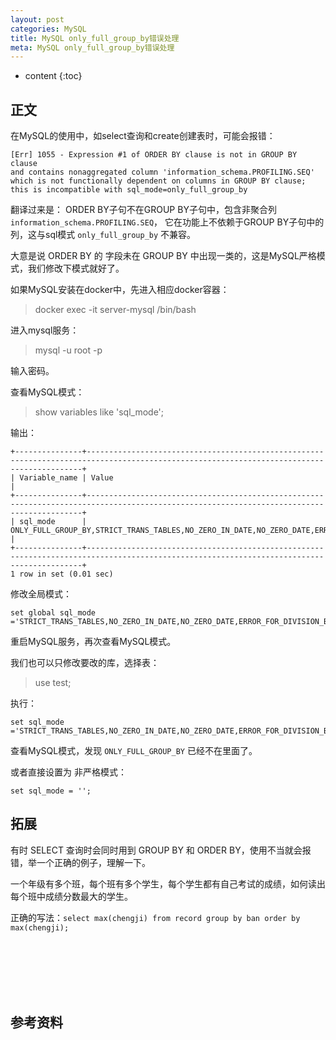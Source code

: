 ```yaml
---
layout: post
categories: MySQL
title: MySQL only_full_group_by错误处理
meta: MySQL only_full_group_by错误处理
---
```

* content
{:toc}

## 正文

在MySQL的使用中，如select查询和create创建表时，可能会报错：
```
[Err] 1055 - Expression #1 of ORDER BY clause is not in GROUP BY clause 
and contains nonaggregated column 'information_schema.PROFILING.SEQ' 
which is not functionally dependent on columns in GROUP BY clause; 
this is incompatible with sql_mode=only_full_group_by
```

翻译过来是： ORDER BY子句不在GROUP BY子句中，包含非聚合列 `information_schema.PROFILING.SEQ`，
它在功能上不依赖于GROUP BY子句中的列，这与sql模式 `only_full_group_by` 不兼容。

大意是说 ORDER BY 的 字段未在 GROUP BY 中出现一类的，这是MySQL严格模式，我们修改下模式就好了。

如果MySQL安装在docker中，先进入相应docker容器：
> docker exec -it server-mysql /bin/bash

进入mysql服务：
> mysql -u root -p

输入密码。

查看MySQL模式：
> show variables like 'sql_mode';

输出：
```
+---------------+-------------------------------------------------------------------------------------------------------------------------------------------+
| Variable_name | Value                                                                                                                                     |
+---------------+-------------------------------------------------------------------------------------------------------------------------------------------+
| sql_mode      | ONLY_FULL_GROUP_BY,STRICT_TRANS_TABLES,NO_ZERO_IN_DATE,NO_ZERO_DATE,ERROR_FOR_DIVISION_BY_ZERO,NO_AUTO_CREATE_USER,NO_ENGINE_SUBSTITUTION |
+---------------+-------------------------------------------------------------------------------------------------------------------------------------------+
1 row in set (0.01 sec)
```

修改全局模式：
```
set global sql_mode ='STRICT_TRANS_TABLES,NO_ZERO_IN_DATE,NO_ZERO_DATE,ERROR_FOR_DIVISION_BY_ZERO,NO_AUTO_CREATE_USER,NO_ENGINE_SUBSTITUTION';
```

重启MySQL服务，再次查看MySQL模式。

我们也可以只修改要改的库，选择表：
> use test;

执行：
```
set sql_mode ='STRICT_TRANS_TABLES,NO_ZERO_IN_DATE,NO_ZERO_DATE,ERROR_FOR_DIVISION_BY_ZERO,NO_AUTO_CREATE_USER,NO_ENGINE_SUBSTITUTION';
```

查看MySQL模式，发现 `ONLY_FULL_GROUP_BY` 已经不在里面了。 

或者直接设置为 非严格模式：
```
set sql_mode = '';
```

## 拓展

有时 SELECT 查询时会同时用到 GROUP BY 和 ORDER BY，使用不当就会报错，举一个正确的例子，理解一下。

一个年级有多个班，每个班有多个学生，每个学生都有自己考试的成绩，如何读出每个班中成绩分数最大的学生。

正确的写法：`select max(chengji) from record group by ban order by max(chengji);`







<br/><br/><br/><br/><br/>
## 参考资料



